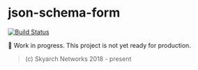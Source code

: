 # json-schema-form
[![Build Status](https://travis-ci.org/skyarch-networks/json-schema-form.svg?branch=master)](https://travis-ci.org/skyarch-networks/json-schema-form)

:construction: Work in progress. This project is not yet ready for production.

> (c) Skyarch Networks 2018 - present
